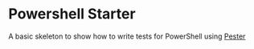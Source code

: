 # Powershell Starter

A basic skeleton to show how to write tests for PowerShell
using [Pester](https://pester.dev/)
